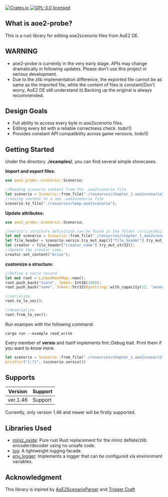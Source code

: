 [![Crates.io](https://img.shields.io/crates/v/aoe2-probe.svg)](https://crates.io/crates/aoe2-probe)
[![GPL-3.0 licensed](https://img.shields.io/badge/license-GPL-blue.svg)](./LICENSE)
## What is aoe2-probe?
This is a rust library for editing aoe2scenorio files from AoE2 DE.

## WARNING
* aoe2-probe is currently in the very early stage. APIs may change dramatically in following updates. Please don't use this project in serious development.
* Due to the zlib implementation difference,  the exported file cannot be as same as the imported file, while the content of files is constant(Don't worry, AoE2 DE still understand it).Backing up the original is always recommended.

## Design Goals
* Full ability to access every byte in aoe2scenorio files.
* Editing every bit with a reliable correctness check. todo!()
* Provides constant API compatibility across game versions. todo!()

## Getting Started
Under the directory **./examples/**, you can find several simple showcases.

**Import and export files:**
```rust
use aoe2_probe::scenorio::Scenorio;

//Reading scenorio content from the .aoe2scenorio file
let scenorio = Scenorio::from_file("./resources/chapter_1.aoe2scenario");
//saving content to a new .aoe2scenorio file
scenorio.to_file("./resources/temp.aoe2scenario");
```

**Update attributes:**
```rust
use aoe2_probe::scenorio::Scenorio;

//versio's structure definition can be found in the folder /src/prebuilt/ver1_46/versio.rs
let mut scenorio = Scenorio::from_file("./resources/chapter_1.aoe2scenario");
let file_header = scenorio.versio.try_mut_map()["file_header"].try_mut_map();
let creator = file_header["creator_name"].try_mut_str32();
//Update the creator name.
creator.set_content("Arian");
```

**customize a structure:**
```rust
//Define a socre record
let mut root = LinkedHashMap::new();
root.push_back("score", Token::Int16(100));
root.push_back("name", Token::Str32(DynString::with_capacity(12, "anonymous")));

//serialize
root.to_le_vec();

//deserialize
root.from_le_vec();
```

Run exampes with the following command:
```shell
cargo run --example read_write
```
Every member of **versio** and itself implements fmt::Debug trait. Print them if you want to know more.
```rust
let scenorio = Scenorio::from_file("./resources/chapter_1.aoe2scenario");
println!("{:?}", &scenorio.versio())
```
## Supports
|Version|Support|
|----|----|
|ver.1.46|Support|

Currently, only version 1.46 and newer will be firstly supported.

## Libraries Used
* [miniz_oxide](https://github.com/Frommi/miniz_oxide): Pure rust Rust replacement for the miniz deflate/zlib encoder/decoder using no unsafe code.
* [log](https://github.com/rust-lang/log): A lightweight logging facade.
* [env_logger](https://github.com/env-logger-rs/env_logger/): Implements a logger that can be configured via environment variables.

## Acknowledgment
This library is inpired by [AoE2ScenarioParser](https://github.com/KSneijders/AoE2ScenarioParser) and [Trigger Craft](https://github.com/MegaDusknoir/AoE2TriggerCraft)


